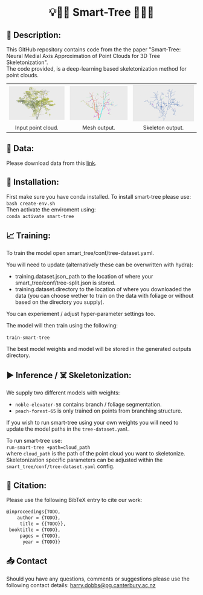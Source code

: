 # <center> 💡🧠🤔 Smart-Tree 🌳🌲🌴 </center>

## 📝 Description:

This GitHub repository contains code from the the paper "Smart-Tree: Neural Medial Axis Approximation of Point Clouds for 3D Tree Skeletonization". <br>
The code provided, is a deep-learning based skeletonization method for point clouds.

<table>
<tr>
  <td style="text-align: center"><img src="images/botanic-pcd.png", height=100%></td>
  <td style="text-align: center"><img src="images/botanic-branch-mesh.png", height=100%></td>
  <td style="text-align: center"><img src="images/botanic-skeleton.png", height=100%></td>
</tr>
<tr>
  <td align="center">Input point cloud.</td>
  <td align="center">Mesh output.</td>
  <td align="center">Skeleton output.</td>
</tr>
</table>


## 💾 Data:

Please download data from this <a href="https://github.com/uc-vision/synthetic-trees">link</a>. <br>

## 🔧 Installation:

First make sure you have conda installed.
To install smart-tree please use: <br>`bash create-env.sh`<br>
Then activate the enviroment using: <br>`conda activate smart-tree`


## 📈 Training:

To train the model open smart_tree/conf/tree-dataset.yaml.

You will need to update (alternatively these can be overwritten with hydra): 

- training.dataset.json_path to the location of where your smart_tree/conf/tree-split.json is stored. 
- training.dataset.directory to the location of where you downloaded the data (you can choose wether to train on the data with foliage or without based on the directory you supply).

You can experiement / adjust hyper-parameter settings too.

The model will then train using the following:

`train-smart-tree`

The best model weights and model will be stored in the generated outputs directory.

## ▶️ Inference / ☠️ Skeletonization:

We supply two different models with weights:
* `noble-elevator-58` contains branch / foliage segmentation. <br>
* `peach-forest-65` is only trained on points from branching structure. <br>

If you wish to run smart-tree using your own weights you will need to update the model paths in the `tree-dataset.yaml`. <br>

To run smart-tree use: <br>
`run-smart-tree +path=cloud_path` <br>
where `cloud_path` is the path of the point cloud you want to skeletonize. <br>
Skeletonization specific parameters can be adjusted within the `smart_tree/conf/tree-dataset.yaml` config.

## 📜 Citation:
Please use the following BibTeX entry to cite our work: <br>

```
@inproceedings{TODO,
    author = {TODO},
     title = {{TODO}},
 booktitle = {TODO},
     pages = {TODO},
      year = {TODO}}
```

## 📥 Contact 

Should you have any questions, comments or suggestions please use the following contact details:
harry.dobbs@pg.canterbury.ac.nz
